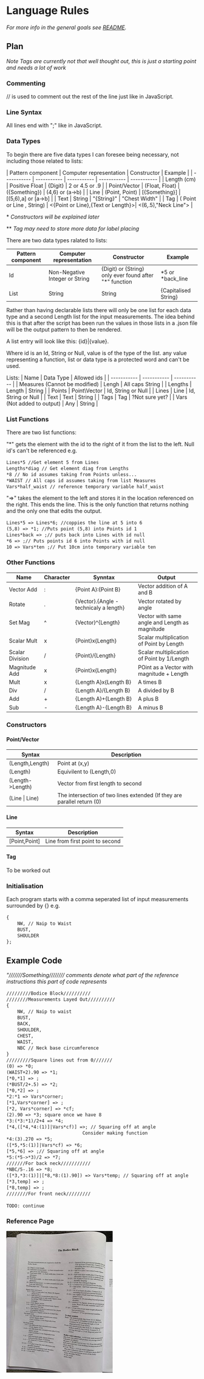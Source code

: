 # Language Rules
*For more info in the general goals see [README](README.md).*

## Plan
*Note Tags are currently not that well thought out, this is just a starting point and needs a lot of work*

### Commenting

// is used to comment out the rest of the line just like in JavaScript.

### Line Syntax

All lines end with ";" like in JavaScript.

### Data Types
To begin there are five data types I can foresee being necessary, not including those related to lists:

| Pattern component | Computer representation | Constructor | Example |
| ----------- | ----------- | ----------- | ----------- | ----------- |
| Length (cm) | Positive Float | {Digit} | 2 or 4.5 or .9 |
| Point/Vector | (Float, Float) | ({Something}) | (4,6) or (a->b) |
| Line | (Point, Point) | [{Something}] | [(5,6),a] or [a->b] |
| Text | String | "{String}" | "Chest Width" |
| Tag | ( Point or Line , String) | <{Point or Line},{Text or Length}>| <(6,.5),"Neck Line"> |

\* *Constructors will be explained later* 

\*\* *Tag may need to store more data for label placing*

There are two data types ralated to lists:

| Pattern component | Computer representation | Constructor | Example |
| ----------- | ----------- | ----------- | ----------- | 
| Id | Non-Negative Integer or String | {Digit} or {String} only ever found after "*" function | *5 or *back_line |
| List | String | String | {Capitalised String}| Points or Tags |

Rather than having declarable lists there will only be one list for each data type and a second Length list for the input measurements. The idea behind this is that after the script has been run the values in those lists in a .json file will be the output pattern to then be rendered.

A list entry will look like this:
{id}|{value}. 

Where id is an Id, String or Null, value is of the type of the list. any value representing a function, list or data type is a protected word and can't be used.

Lists:
| Name | Data Type | Allowed ids |
| ----------- | ----------- | ----------- |
| Measures (Cannot be modified) | Lengh | All caps String | 
| Lengths | Length | String |
| Points | Point\Vector | Id, String or Null |
| Lines | Line | Id, String or Null |
| Text | Text | String |
| Tags | Tag | ?Not sure yet? |
| Vars (Not added to output) | Any | String |

### List Functions

There are two list functions:

 "\*" gets the element with the id to the right of it from the list to the left. Null id's can't be referenced e.g.
 ```
Lines*5 //Get element 5 from Lines
Lengths*diag // Get element diag from Lengths
*8 // No id assumes taking from Points unless...
*WAIST // All caps id assumes taking from list Measures
Vars*half_waist // reference temporary variable half_waist
 ```

 "=>" takes the element to the left and stores it in the location referenced on the right. This ends the line. This is the only function that returns nothing and the only one that edits the output.
 ```
Lines*5 => Lines*6; //coppies the line at 5 into 6
(5,8) => *1; //Puts point (5,8) into Points id 1
Lines*back => ;// puts back into Lines with id null
*6 => ;// Puts points id 6 into Points with id null
10 => Vars*ten ;// Put 10cm into temporary variable ten
 ```

### Other Functions

| Name | Character | Synntax| Output |
| ----------- | ----------- | ----------- | ----------- |
| Vector Add | : | {Point A}:{Point B} | Vector addition of A and B |
| Rotate | . | {Vector}.{Angle - technicaly a length} | Vector rotated by angle |
| Set Mag | ^ | {Vector}^{Length} | Vector with same angle and Length as magnitude |
| Scalar Mult | x | {Point}x{Length} | Scalar multiplication of Point by Length |
| Scalar Division | / | {Point}/{Length} | Scalar multiplication of Point by 1/Length |
| Magnitude Add | x | {Point}x{Length} | POint as a Vector with magnitude + Length |
| Mult | x | {Length A}x{Length B} | A times B |
| Div | / | {Length A}/{Length B} | A divided by B |
| Add | + | {Length A}+{Length B} | A plus B |
| Sub | - | {Length A}-{Length B} | A minus B |

### Constructors

#### Point/Vector

| Syntax | Description | 
| ----------- | ----------- | 
| (Length,Length) | Point at (x,y) |
| (Length) | Equivilent to (Length,0) |
| (Length->Length) | Vector from first length to second |
| (Line \| Line) | The intersection of two lines extended (If they are parallel return (0)|

#### Line

| Syntax | Description | 
| ----------- | ----------- | 
| [Point,Point] | Line from first point to second |

#### Tag

To be worked out

### Initialisation

Each program starts with a comma seperated list of input measurements surrounded by {} e.g.
```
{
    NW, // Naip to Waist
    BUST,
    SHOULDER
};
```

## Example Code
*"///////Something//////// comments denote what part of the reference instructions this part of code represents*
```
/////////Bodice Block//////////
////////Measurements Layed Out//////////
{
    NW, // Naip to waist
    BUST,
    BACK,
    SHOULDER,
    CHEST,
    WAIST,
    NBC // Neck base circumference
}
/////////Square lines out from 0///////
(0) => *0;
(WAIST+2).90 => *1;
[*0,*1] => ;
(*BUST/2+.5) => *2;
[*0,*2] => ;
*2:*1 => Vars*corner;
[*1,Vars*corner] => ;
[*2, Vars*corner] => *cf;
(2).90 => *3; square once we have 8
*3:(*3:*1)/2+4 => *4;
[*4,([*4,*4:(1)]|Vars*cf)] =>; // Squaring off at angle
                            Consider making function
*4:(3).270 => *5;
([*5,*5:(1)]|Vars*cf) => *6;
[*5,*6] => ;// Squaring off at angle
*5:(*5->*3)/2 => *7;
///////For back neck///////////
*NBC/5-.16 => *8;
([*3,*3:(1)]|[*8,*8:(1).90]) => Vars*temp; // Squaring off at angle
[*3,temp] => ;
[*8,temp] => ;
////////For front neck/////////

TODO: continue
```

### Reference Page
![Reference Page](images\example_instruction_page.jpg)